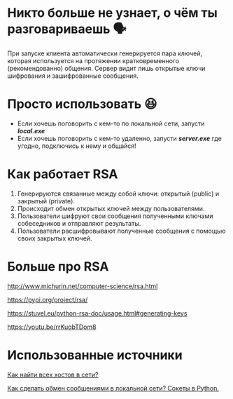 # Никто больше не узнает, о чём ты разговариваешь 🗣️
При запуске клиента автоматически генерируется пара ключей, которая используется на протяжении кратковременного (рекомендованно) общения. Сервер видит лишь открытые ключи шифрования и зашифрованные сообщения.

# Просто использовать 😆

- Если хочешь поговорить с кем-то по локальной сети, запусти **_local.exe_**
- Если хочешь поговорить с кем-то удаленно, запусти **_server.exe_** где угодно, подключись к нему и общайся! 

# Как работает RSA
1. Генерируются связанные между собой ключи: открытый (public) и закрытый (private).
2. Происходит обмен открытых ключей между пользователями.
3. Пользователи шифруют свои сообщения полученными ключами собеседников и отправляют результаты.
4. Пользователи расшифровывают полученные сообщения с помощью своих закрытых ключей.

# Больше про RSA
http://www.michurin.net/computer-science/rsa.html

https://pypi.org/project/rsa/

https://stuvel.eu/python-rsa-doc/usage.html#generating-keys

https://youtu.be/rrKuqbTDom8

# Использованные источники

[Как найти всех хостов в сети?](https://www.tutorialspoint.com/python_penetration_testing/python_penetration_testing_network_scanner.htm)

[Как сделать обмен сообщениями в локальной сети? Сокеты в Python.](https://youtu.be/3QiPPX-KeSc)
